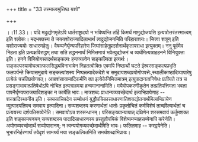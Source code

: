 +++
title = "33 तस्मात्त्वमुत्तिष्ठ यशो"

+++
  
  
।।11.33।। यदि मदुद्योगमृतेऽपि धार्तराष्ट्रादयो न भविष्यन्ति तर्हि किमर्थं
मामुद्योजयसि इत्यत्रोत्तरंतस्मात्त्वम् इति श्लोकः। मद्भक्तस्य ते
जययशोराज्यादिलाभार्थं त्वदुद्योजनमिति परिहाराशयः। जित्वा शत्रून् इति
यशोराज्ययोः साधारणहेतुः। वैषम्यनैर्घृण्यपरिहारेण
जिघांसाहेतुप्रदर्शनार्थंकृतापराधा इत्युक्तम्। ननु पूर्वमेव निहता इति
प्रत्यक्षविरुद्धम् तथा सति तद्धननार्थं निमित्तमात्रं भवेत्युद्योजनं च
व्यर्थमित्यत्राहहनने विनियुक्ता इति। हनने विनियोगस्तदर्थसङ्कल्पः
हन्तव्यत्वेन सङ्कल्पिता इत्यर्थः। सङ्कल्पस्यामोघत्वात्फलसिद्ध्यविनाभावेन
निहतत्वोक्तिः एवमपि निष्ठार्थो घटते ईश्वरसङ्कल्पप्रभृति फलपर्यन्ते
क्रियासमुदाये सङ्कल्पांशस्य निष्पन्नत्वादेकदेशे च
समुदायशब्दप्रयोगोपपत्तेः,स्थालीकाष्ठादिव्यापारेषु प्रत्येकं
पचतिप्रयोगवत्। अत्राशंसायामादिकर्मणि क्त इत्येकेनिमित्तमात्रम्
इत्युपादानत्वनिषेधः प्रतीयते तत्र च प्रसङ्गाभावात्प्रतिषेधोऽपि नोचित
इत्यत्राहमया हन्यमानानामिति। मयैवोपकरणीकृतेन तत्प्रतिपत्तिमता भवता
पापनैर्घृण्यपराजयादिशङ्का न कार्येति भावः। मात्रशब्दः
प्राधान्यव्यवच्छेदार्थ इत्यभिप्रायेणाह -- शस्त्रादिस्थानीय इति।
सव्यसाचिपदेन सम्बोधनं युद्धौपयिकासाधारणातिशयद्योतनार्थमित्यभिप्रायेण
व्युत्पादयतिषच समवाय इत्यादिना। सव्यशब्दस्य करणार्थतां धातोः प्रकृतोचितं
कर्मविशेषं ताच्छील्यार्थतां च प्रत्ययस्य दर्शयतिसव्येनेति। समवायोऽत्र
शरसन्धानम्। परिसङ्ख्यान्यायात् दक्षिणेन शरसमवायं कर्तुमशक्त इति
शङ्कामपनयन् सव्यशब्दस्य पादादिसाधारणस्य प्रस्तुतौपयिकं
विशेष्यमप्याहसव्येनापि करेणेति। अयोगव्यवच्छेदार्थं सव्योपादानम्; न
त्वन्ययोगव्यवच्छेदार्थमिति भावः। फलितमाह -- करद्वयेनेति।
भूभारनिर्हरणार्थं तवेदृशं सामर्थ्यं मया सङ्कल्पितमिति
समर्थशब्दाभिप्रायः।  
  
